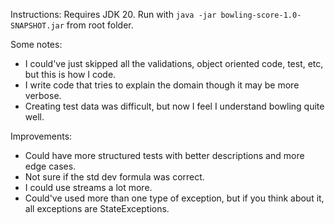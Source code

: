Instructions:
Requires JDK 20. Run with `java -jar bowling-score-1.0-SNAPSHOT.jar` from root folder.

Some notes:
- I could've just skipped all the validations, object oriented code, test, etc, but this is how I code.
- I write code that tries to explain the domain though it may be more verbose.
- Creating test data was difficult, but now I feel I understand bowling quite well.

Improvements:
- Could have more structured tests with better descriptions and more edge cases.
- Not sure if the std dev formula was correct.
- I could use streams a lot more.
- Could've used more than one type of exception, but if you think about it, all exceptions are StateExceptions.
